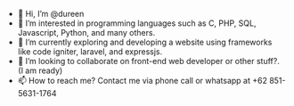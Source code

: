 - 👋 Hi, I’m @dureen
- 👀 I’m interested in programming languages such as C, PHP, SQL, Javascript, Python, and many others. 
- 🌱 I’m currently exploring and developing a website using frameworks like code igniter, laravel, and expressjs.
- 💞️ I’m looking to collaborate on front-end web developer or other stuff?. (I am ready)
- 📫 How to reach me? Contact me via phone call or whatsapp at +62 851-5631-1764

<!---
dureen/dureen is a ✨ special ✨ repository because its `README.md` (this file) appears on your GitHub profile.
You can click the Preview link to take a look at your changes.
--->
